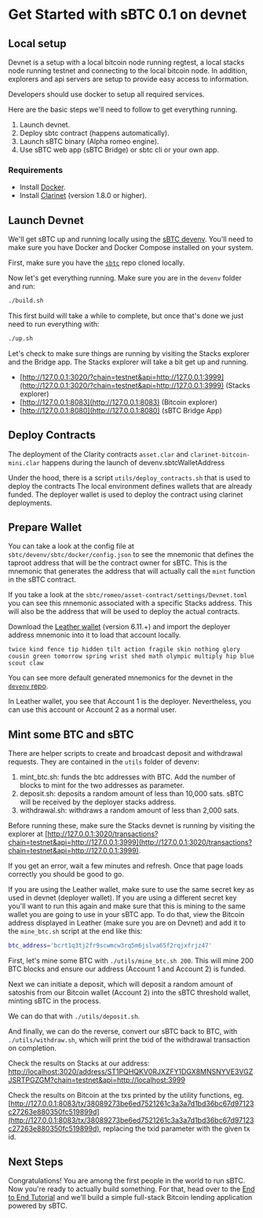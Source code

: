 # Get Started with sBTC 0.1 on devnet

## Local setup

Devnet is a setup with a local bitcoin node running regtest, a local stacks node running testnet and connecting to the local bitcoin node. In addition, explorers and api servers are setup to provide easy access to information.

Developers should use docker to setup all required services.

Here are the basic steps we'll need to follow to get everything running.

1. Launch devnet.
2. Deploy sbtc contract (happens automatically).
3. Launch sBTC binary (Alpha romeo engine).
4. Use sBTC web app (sBTC Bridge) or sbtc cli or your own app.

### Requirements

- Install [Docker](https://docs.docker.com/engine/install/).
- Install [Clarinet](https://github.com/hirosystems/clarinet) (version 1.8.0 or higher).

## Launch Devnet

We'll get sBTC up and running locally using the [sBTC devenv](https://github.com/stacks-network/sbtc/blob/main/devenv/README.md). You'll need to make sure you have Docker and Docker Compose installed on your system.

First, make sure you have the [`sbtc`](https://github.com/stacks-network/sbtc) repo cloned locally.

Now let's get everything running. Make sure you are in the `devenv` folder and run:

```bash
./build.sh
```

This first build will take a while to complete, but once that's done we just need to run everything with:

```bash
./up.sh
```

Let's check to make sure things are running by visiting the Stacks explorer and the Bridge app. The Stacks explorer will take a bit get up and running.

- [http://127.0.0.1:3020/?chain=testnet&api=http://127.0.0.1:3999](http://127.0.0.1:3020/?chain=testnet&api=http://127.0.0.1:3999) (Stacks explorer)
- [http://127.0.0.1:8083](http://127.0.0.1:8083) (Bitcoin explorer)
- [http://127.0.0.1:8080](http://127.0.0.1:8080) (sBTC Bridge App)

## Deploy Contracts

The deployment of the Clarity contracts `asset.clar` and `clarinet-bitcoin-mini.clar` happens during the launch of devenv.sbtcWalletAddress

Under the hood, there is a script `utils/deploy_contracts.sh` that is used to deploy the contracts The local environment defines wallets that are already funded. The deployer wallet is used to deploy the contract using clarinet deployments.

## Prepare Wallet
You can take a look at the config file at `sbtc/devenv/sbtc/docker/config.json` to see the mnemonic that defines the taproot address that will be the contract owner for sBTC. This is the mnemonic that generates the address that will actually call the `mint` function in the sBTC contract.

If you take a look at the `sbtc/romeo/asset-contract/settings/Devnet.toml` you can see this mnemonic associated with a specific Stacks address. This will also be the address that will be used to deploy the actual contracts.

Download the [Leather wallet](https://leather.io) (version 6.11.+) and import the deployer address mnemonic into it to load that account locally.
```
twice kind fence tip hidden tilt action fragile skin nothing glory cousin green tomorrow spring wrist shed math olympic multiply hip blue scout claw
```

You can see more default generated mnemonics for the devnet in the [`devenv` repo](https://github.com/stacks-network/sbtc/devenv).

In Leather wallet, you see that Account 1 is the deployer. Nevertheless, you can use this account or Account 2 as a normal user.

## Mint some BTC and sBTC

There are helper scripts to create and broadcast deposit and withdrawal requests. They are contained in the `utils` folder of devenv:

1. mint_btc.sh: funds the btc addresses with BTC. Add the number of blocks to mint for the two addresses as parameter.
2. deposit.sh: deposits a random amount of less than 10,000 sats. sBTC will be received by the deployer stacks address.
3. withdrawal.sh: withdraws a random amount of less than 2,000 sats.

Before running these, make sure the Stacks devnet is running by visiting the explorer at [http://127.0.0.1:3020/transactions?chain=testnet&api=http://127.0.0.1:3999](http://127.0.0.1:3020/transactions?chain=testnet&api=http://127.0.0.1:3999).

If you get an error, wait a few minutes and refresh. Once that page loads correctly you should be good to go.

If you are using the Leather wallet, make sure to use the same secret key as used in devnet (deployer wallet). If you are using a different secret key you'll want to run this again and make sure that this is mining to the same wallet you are going to use in your sBTC app. To do that, view the Bitcoin address displayed in Leather (make sure you are on Devnet) and add it to the `mine_btc.sh` script at the end like this:

```bash
btc_address='bcrt1q3tj2fr9scwmcw3rq5m6jslva65f2rqjxfrjz47'
```

First, let's mine some BTC with `./utils/mine_btc.sh 200`. This will mine 200 BTC blocks and ensure our address (Account 1 and Account 2) is funded.

Next we can initiate a deposit, which will deposit a random amount of satoshis from our Bitcoin wallet (Account 2) into the sBTC threshold wallet, minting sBTC in the process.

We can do that with `./utils/deposit.sh`.

And finally, we can do the reverse, convert our sBTC back to BTC, with `./utils/withdraw.sh`, which will print the txid of the withdrawal transaction on completion.

Check the results on Stacks at our address:
[http://localhost:3020/address/ST1PQHQKV0RJXZFY1DGX8MNSNYVE3VGZJSRTPGZGM?chain=testnet&api=http://localhost:3999](http://localhost:3020/address/ST1PQHQKV0RJXZFY1DGX8MNSNYVE3VGZJSRTPGZGM?chain=testnet&api=http://localhost:3999)

Check the results on Bitcoin at the txs printed by the utility functions, eg. [http://127.0.0.1:8083/tx/38089273be6ed7521261c3a3a7d1bd36bc67d97123c27263e880350fc519899d](http://127.0.0.1:8083/tx/38089273be6ed7521261c3a3a7d1bd36bc67d97123c27263e880350fc519899d), replacing the txid parameter with the given tx id.

## Next Steps

Congratulations! You are among the first people in the world to run sBTC. Now you're ready to actually build something. For that, head over to the [End to End Tutorial](./tutorial.md) and we'll build a simple full-stack Bitcoin lending application powered by sBTC.
